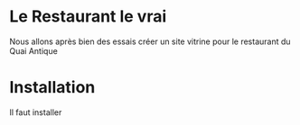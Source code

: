# Le Restaurant le vrai
Nous allons après bien des essais créer un site vitrine pour le restaurant du Quai Antique

#  Installation
Il faut installer
